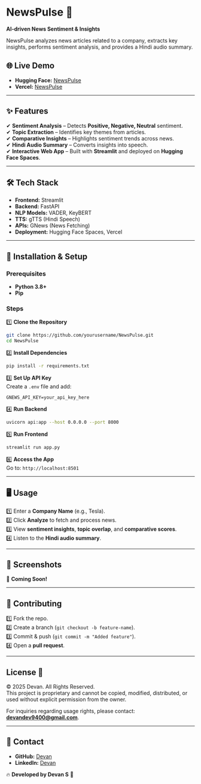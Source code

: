 # NewsPulse 📰  

**AI-driven News Sentiment & Insights**  

NewsPulse analyzes news articles related to a company, extracts key insights, performs sentiment analysis, and provides a Hindi audio summary.  

## 🌐 Live Demo  
- **Hugging Face:** [NewsPulse](https://huggingface.co/spaces/devansuresh/Test-news)  
- **Vercel:** [NewsPulse](https://my-huggingface-app.vercel.app/)  

---

## ✨ Features  

✔ **Sentiment Analysis** – Detects **Positive, Negative, Neutral** sentiment.  
✔ **Topic Extraction** – Identifies key themes from articles.  
✔ **Comparative Insights** – Highlights sentiment trends across news.  
✔ **Hindi Audio Summary** – Converts insights into speech.  
✔ **Interactive Web App** – Built with **Streamlit** and deployed on **Hugging Face Spaces**.  

---

## 🛠 Tech Stack  

- **Frontend:** Streamlit  
- **Backend:** FastAPI  
- **NLP Models:** VADER, KeyBERT  
- **TTS:** gTTS (Hindi Speech)  
- **APIs:** GNews (News Fetching)  
- **Deployment:** Hugging Face Spaces, Vercel  

---

## 🚀 Installation & Setup  

### Prerequisites  
- **Python 3.8+**  
- **Pip**  

### Steps  

1️⃣ **Clone the Repository**  
```bash
git clone https://github.com/yourusername/NewsPulse.git
cd NewsPulse
```

2️⃣ **Install Dependencies**  
```bash
pip install -r requirements.txt
```

3️⃣ **Set Up API Key**  
Create a `.env` file and add:  
```
GNEWS_API_KEY=your_api_key_here
```

4️⃣ **Run Backend**  
```bash
uvicorn api:app --host 0.0.0.0 --port 8000
```

5️⃣ **Run Frontend**  
```bash
streamlit run app.py
```

6️⃣ **Access the App**  
Go to: `http://localhost:8501`  

---

## 🖥 Usage  

1️⃣ Enter a **Company Name** (e.g., Tesla).  
2️⃣ Click **Analyze** to fetch and process news.  
3️⃣ View **sentiment insights**, **topic overlap**, and **comparative scores**.  
4️⃣ Listen to the **Hindi audio summary**.  

---

## 📸 Screenshots  
📌 **Coming Soon!**  

---

## 🤝 Contributing  

1️⃣ Fork the repo.  
2️⃣ Create a branch (`git checkout -b feature-name`).  
3️⃣ Commit & push (`git commit -m "Added feature"`).  
4️⃣ Open a **pull request**.  

---

## License 📜

© 2025 Devan. All Rights Reserved.  
This project is proprietary and cannot be copied, modified, distributed, or used without explicit permission from the owner.  

For inquiries regarding usage rights, please contact: **devandev9400@gmail.com**.

---

## 📧 Contact  

- **GitHub:** [Devan](https://github.com/Devan7117)
- **LinkedIn:** [Devan](https://www.linkedin.com/in/devan-s-9941591b7/)  

🔥 **Developed by Devan S** 🚀  

